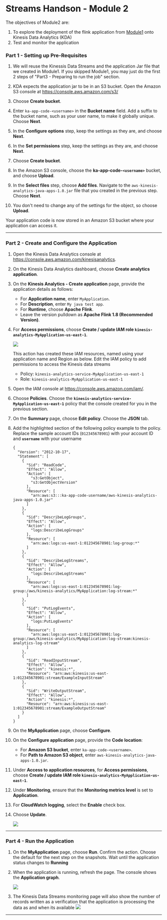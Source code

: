# Streams Handson - Module 2

The objectives of Module2 are:

1. To explore the deployment of the flink application from [Module1](https://github.com/rspamzn/streams-handson) onto Kinesis Data Analytics (KDA)
3. Test and monitor the application

###  Part 1 - Setting up Pre-Requisites

1. We will reuse the Kinessis Data Streams and the application Jar file that we created in Module1. If you skipped Module1, you may just do the first 2 steps of "Part3 - Preparing to run the job" section.
2. KDA expects the application jar to be in an S3 bucket. Open the Amazon S3 console at https://console.aws.amazon.com/s3/ 
3. Choose **Create bucket**.

4. Enter `ka-app-code-<username>` in the **Bucket name** field. Add a suffix to the bucket name, such as your user name, to make it globally unique. Choose **Next**.
5. In the **Configure options** step, keep the settings as they are, and choose **Next**.
6. In the **Set permissions** step, keep the settings as they are, and choose **Next**.
7. Choose **Create bucket**.
8. In the Amazon S3 console, choose the **ka-app-code-`<username>`** bucket, and choose **Upload**.
9. In the **Select files** step, choose **Add files**. Navigate to the `aws-kinesis-analytics-java-apps-1.0.jar` file that you created in the previous step. Choose **Next**.
10. You don't need to change any of the settings for the object, so choose **Upload**.

Your application code is now stored in an Amazon S3 bucket where your application can access it.



------



### Part 2 - Create and Configure the Application

1. Open the Kinesis Data Analytics console at https://console.aws.amazon.com/kinesisanalytics.

2. On the Kinesis Data Analytics dashboard, choose **Create analytics application**.

3. On the **Kinesis Analytics - Create application** page, provide the application details as follows:

   - For **Application name**, enter `MyApplication`.
   - For **Description**, enter `My java test app`.
   - For **Runtime**, choose **Apache Flink**.
   - Leave the version pulldown as **Apache Flink 1.8 (Recommended Version)**.

4. For **Access permissions**, choose **Create / update IAM role `kinesis-analytics-MyApplication-us-east-1`**.

   ![](https://github.com/rspamzn/streams-handson/blob/master/resources/kdacreate.png)

   This action has created these IAM resources, named using your application name and Region as below. Edit the IAM policy to add permissions to access the Kinesis data streams

   - Policy: `kinesis-analytics-service-MyApplication-us-east-1`
   - Role: `kinesis-analytics-MyApplication-us-east-1`

5. Open the IAM console at https://console.aws.amazon.com/iam/.

6. Choose **Policies**. Choose the **`kinesis-analytics-service-MyApplication-us-east-1`** policy that the console created for you in the previous section.

7. On the **Summary** page, choose **Edit policy**. Choose the **JSON** tab.

8. Add the highlighted section of the following policy example to the policy. Replace the sample account IDs (`012345678901`) with your account ID and **`username`** with your username

   ```
   {
     "Version": "2012-10-17",
     "Statement": [
       {
         "Sid": "ReadCode",
         "Effect": "Allow",
         "Action": [
           "s3:GetObject",
           "s3:GetObjectVersion"
         ],
         "Resource": [
           "arn:aws:s3:::ka-app-code-username/aws-kinesis-analytics-java-apps-1.0.jar"
         ]
       },
       {
         "Sid": "DescribeLogGroups",
         "Effect": "Allow",
         "Action": [
           "logs:DescribeLogGroups"
         ],
         "Resource": [
           "arn:aws:logs:us-east-1:012345678901:log-group:*"
         ]
       },
       {
         "Sid": "DescribeLogStreams",
         "Effect": "Allow",
         "Action": [
           "logs:DescribeLogStreams"
         ],
         "Resource": [
           "arn:aws:logs:us-east-1:012345678901:log-group:/aws/kinesis-analytics/MyApplication:log-stream:*"
         ]
       },
       {
         "Sid": "PutLogEvents",
         "Effect": "Allow",
         "Action": [
           "logs:PutLogEvents"
         ],
         "Resource": [
           "arn:aws:logs:us-east-1:012345678901:log-group:/aws/kinesis-analytics/MyApplication:log-stream:kinesis-analytics-log-stream"
         ]
       },
       {
         "Sid": "ReadInputStream",
         "Effect": "Allow",
         "Action": "kinesis:*",
         "Resource": "arn:aws:kinesis:us-east-1:012345678901:stream/ExampleInputStream"
       },
       {
         "Sid": "WriteOutputStream",
         "Effect": "Allow",
         "Action": "kinesis:*",
         "Resource": "arn:aws:kinesis:us-east-1:012345678901:stream/ExampleOutputStream"
       }
     ]
   }
   ```

9. On the **MyApplication** page, choose **Configure**.

10. On the **Configure application** page, provide the **Code location**:

    - For **Amazon S3 bucket**, enter `ka-app-code-<username>`.
    - For **Path to Amazon S3 object**, enter `aws-kinesis-analytics-java-apps-1.0.jar`.

11. Under **Access to application resources**, for **Access permissions**, choose **Create / update IAM role `kinesis-analytics-MyApplication-us-east-1`**.

12. Under **Monitoring**, ensure that the **Monitoring metrics level** is set to **Application**.

13. For **CloudWatch logging**, select the **Enable** check box.

14. Choose **Update**.

    ![](https://github.com/rspamzn/streams-handson/blob/master/resources/kdaupdate.png)



------



### Part 4 - Run the Application

1. On the **MyApplication** page, choose **Run**. Confirm the action. Choose the default for the next step on the snapshots. Wait until the application status changes to **Running** 

2. When the application is running, refresh the page. The console shows the **Application graph**.

   ![](https://github.com/rspamzn/streams-handson/blob/master/resources/appdag.png)

3. The Kinesis Data Streams monitoring page will also show the number of records written as a verification that the application is processing the data as and when its available ![](https://github.com/rspamzn/streams-handson/blob/master/resources/processed.png)

------




